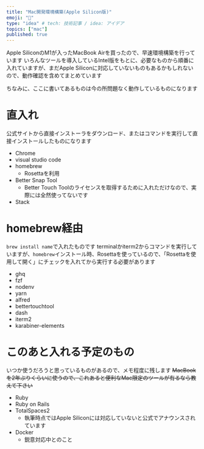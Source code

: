 ```yaml
---
title: "Mac開発環境構築(Apple Silicon版)"
emoji: "🍎"
type: "idea" # tech: 技術記事 / idea: アイデア
topics: ["mac"]
published: true
---
```

Apple SiliconのM1が入ったMacBook Airを買ったので、早速環境構築を行っています
いろんなツールを導入しているIntel版をもとに、必要なものから順番に入れていますが、まだApple Siliconに対応していないものもあるかもしれないので、動作確認を含めてまとめています

ちなみに、ここに書いてあるものは今の所問題なく動作しているものになります

# 直入れ

公式サイトから直接インストーラをダウンロード、またはコマンドを実行して直接インストールしたものになります

* Chrome
* visual studio code
* homebrew
  * Rosettaを利用
* Better Snap Tool
  * Better Touch Toolのライセンスを取得するために入れただけなので、実際には全然使ってないです
* Stack

# homebrew経由

`brew install name`で入れたものです
terminalかiterm2からコマンドを実行していますが、`homebrew`インストール時、Rosettaを使っているので、「Rosettaを使用して開く」にチェックを入れてから実行する必要があります

* ghq
* fzf
* nodenv
* yarn
* alfred
* bettertouchtool
* dash
* iterm2
* karabiner-elements

# このあと入れる予定のもの

いつか使うだろうと思っているものがあるので、メモ程度に残します
~~MacBookを2年ぶりくらいに使うので、これあると便利なMac限定のツールが有るなら教えて下さい~~

* Ruby
* Ruby on Rails
* TotalSpaces2
  * 執筆時点ではApple Siliconには対応していないと公式でアナウンスされています
* Docker
  * 鋭意対応中とのこと
